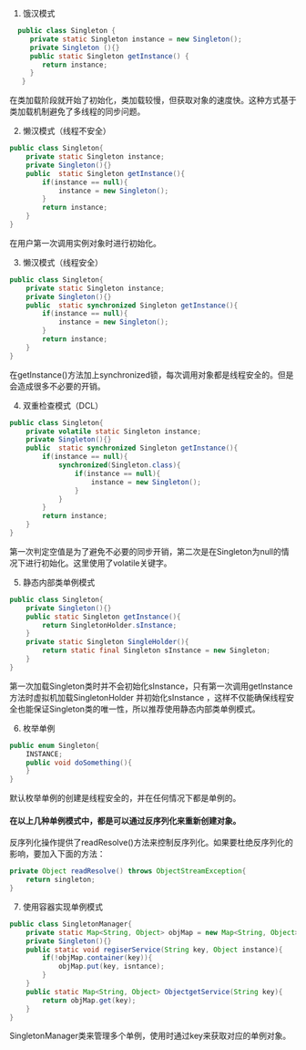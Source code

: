 1. 饿汉模式

```java
  public class Singleton {  
     private static Singleton instance = new Singleton();  
     private Singleton (){}
     public static Singleton getInstance() {  
     	return instance;  
     }  
   }
```
在类加载阶段就开始了初始化，类加载较慢，但获取对象的速度快。这种方式基于类加载机制避免了多线程的同步问题。

2. 懒汉模式（线程不安全）

```java
public class Singleton{
    private static Singleton instance;
    private Singleton(){}
    public  static Singleton getInstance(){
		if(instance == null){
			instance = new Singleton();
        }
        return instance;
    }
}
```

在用户第一次调用实例对象时进行初始化。

3. 懒汉模式（线程安全）

```java
public class Singleton{
    private static Singleton instance;
    private Singleton(){}
    public  static synchronized Singleton getInstance(){
		if(instance == null){
			instance = new Singleton();
        }
        return instance;
    }
}
```

在getInstance()方法加上synchronized锁，每次调用对象都是线程安全的。但是会造成很多不必要的开销。

4.  双重检查模式（DCL）

```java
public class Singleton{
    private volatile static Singleton instance;
    private Singleton(){}
    public  static synchronized Singleton getInstance(){
		if(instance == null){
			synchronized(Singleton.class){
				if(instance == null){
					instance = new Singleton();
                }
            }
        }
        return instance;
    }
}
```

第一次判定空值是为了避免不必要的同步开销，第二次是在Singleton为null的情况下进行初始化。这里使用了volatile关键字。

5. 静态内部类单例模式

```java
public class Singleton{
    private Singleton(){}
    public static Singleton getInstance(){
		return SingletonHolder.sInstance;
    }
    private static Singleton SingleHolder(){
		return static final Singleton sInstance = new Singleton;
    }
}
```

第一次加载Singleton类时并不会初始化sInstance，只有第一次调用getInstance方法时虚拟机加载SingletonHolder 并初始化sInstance ，这样不仅能确保线程安全也能保证Singleton类的唯一性，所以推荐使用静态内部类单例模式。

6. 枚举单例

```java
public enum Singleton{
    INSTANCE;
    public void doSomething(){
    }
}
```

默认枚举单例的创建是线程安全的，并在任何情况下都是单例的。

#### 在以上几种单例模式中，都是可以通过反序列化来重新创建对象。

反序列化操作提供了readResolve()方法来控制反序列化。如果要杜绝反序列化的影响，要加入下面的方法：

```java
private Object readResolve() throws ObjectStreamException{
	return singleton;
}
```

7. 使用容器实现单例模式

```java
public class SingletonManager{
    private static Map<String, Object> objMap = new Map<String, Object>;
    private Singleton(){}
    public static void regiserService(String key, Object instance){
		if(!objMap.container(key)){
			objMap.put(key, isntance);
        }
    }
    public static Map<String, Object> ObjectgetService(String key){
		return objMap.get(key);
    }
}
```

SingletonManager类来管理多个单例，使用时通过key来获取对应的单例对象。